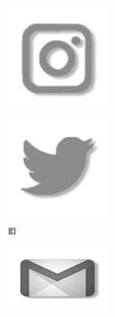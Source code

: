 [<img src="https://raw.githubusercontent.com/NeriQuest/Chess-Timer/main/PHOTOS/insta.png" width="200" height="200" />](https://instagram.com/neriquest?utm_medium=copy_link) <br>

[<img src="https://raw.githubusercontent.com/NeriQuest/Chess-Timer/main/PHOTOS/twitter.png" width="200" height="200" />](https://twitter.com/NeriQuest?t=UqDayPcY8bkE6IdyAbn7iQ&s=08)

[<img src="https://raw.githubusercontent.com/NeriQuest/Chess-Timer/main/PHOTOS/fb.png" width="20" height="20" />](https://www.facebook.com/profile.php?id=100077847739043) <br>

[<img src="https://raw.githubusercontent.com/NeriQuest/Chess-Timer/main/PHOTOS/gmail.png" width="200" height="130" />](mailto:neriquest@gmail.com) 
<br>


